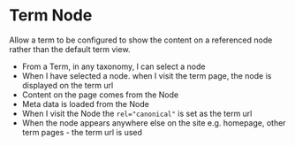 # Term Node

Allow a term to be configured to show the content on a referenced node rather than the default term view.

 - From a Term, in any taxonomy, I can select a node
 - When I have selected a node. when I visit the term page, the node is displayed on the term url
 - Content on the page comes from the Node
 - Meta data is loaded from the Node
 - When I visit the Node the `rel="canonical"` is set as the term url
 - When the node appears anywhere else on the site e.g. homepage, other term pages - the term url is used
